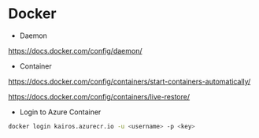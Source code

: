 Docker
======

- Daemon

https://docs.docker.com/config/daemon/

- Container

https://docs.docker.com/config/containers/start-containers-automatically/

https://docs.docker.com/config/containers/live-restore/

- Login to Azure Container

```sh
docker login kairos.azurecr.io -u <username> -p <key>
```


